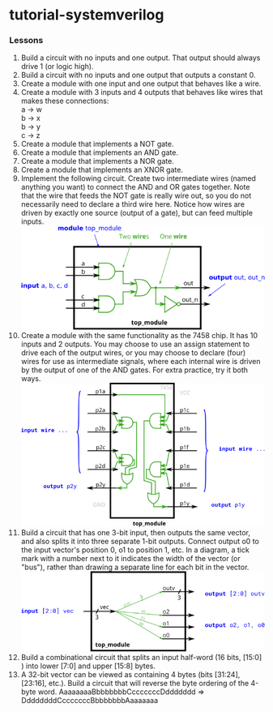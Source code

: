 # tutorial-systemverilog

### Lessons

1. Build a circuit with no inputs and one output. That output should always drive 1 (or logic high).
2. Build a circuit with no inputs and one output that outputs a constant 0.
3. Create a module with one input and one output that behaves like a wire.
4. Create a module with 3 inputs and 4 outputs that behaves like wires that makes these connections:\
   a -> w\
   b -> x\
   b -> y\
   c -> z
5. Create a module that implements a NOT gate.
6. Create a module that implements an AND gate.
7. Create a module that implements a NOR gate.
8. Create a module that implements an XNOR gate.
9. Implement the following circuit. Create two intermediate wires (named anything you want) to connect the AND and OR
   gates together. Note that the wire that feeds the NOT gate is really wire out, so you do not necessarily need to
   declare a third wire here. Notice how wires are driven by exactly one source (output of a gate), but can feed
   multiple inputs. ![image](img/Wiredecl2.png)
10. Create a module with the same functionality as the 7458 chip. It has 10 inputs and 2 outputs. You may choose to use
    an assign statement to drive each of the output wires, or you may choose to declare (four) wires for use as
    intermediate signals, where each internal wire is driven by the output of one of the AND gates. For extra practice,
    try it both ways. ![image](img/7458.png)
11. Build a circuit that has one 3-bit input, then outputs the same vector, and also splits it into three separate 1-bit
    outputs. Connect output o0 to the input vector's position 0, o1 to position 1, etc. In a diagram, a tick mark with a
    number next to it indicates the width of the vector (or "bus"), rather than drawing a separate line for each bit in
    the vector. ![image](img/Vector0.png)
12. Build a combinational circuit that splits an input half-word (16 bits, [15:0] ) into lower [7:0] and upper [15:8]
    bytes.
13. A 32-bit vector can be viewed as containing 4 bytes (bits [31:24], [23:16], etc.). Build a circuit that will reverse
    the byte ordering of the 4-byte word.
    AaaaaaaaBbbbbbbbCcccccccDddddddd => DdddddddCcccccccBbbbbbbbAaaaaaaa